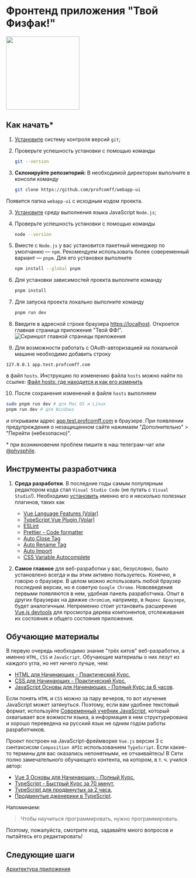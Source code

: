 # Фронтенд приложения "Твой Физфак!"

[<img src="https://cdn.profcomff.com/easycode/easycode.svg" width="200"></img>](https://easycode.profcomff.com/templates/docker-node/workspace?mode=manual&param.Repository+URL=https://github.com/profcomff/webapp-ui.git&param.Working+directory=webapp-ui)

## Как начать\*

1. [Установите](https://git-scm.com/book/ru/v2/Введение-Установка-Git) систему контроля версий `git`;
2. Проверьте успешность установки с помощью команды

   ```bash
   git --version
   ```

3. **Склонируйте репозиторий:**
   В необходимой директории выполните в консоли команду

   ```bash
   git clone https://github.com/profcomff/webapp-ui
   ```

Появится папка `webapp-ui` с исходным кодом проекта.

3. [Установите](https://nodejs.org/en/download) среду выполнения языка JavaScript `Node.js`;

4. Проверьте успешность установки с помощью команды

   ```bash
   node --version
   ```

5. Вместе с `Node.js` у вас установится пакетный менеджер по умолчанию — `npm`. Рекомендуем использовать более совеременный вариант — `pnpm`. Для его установки выполните

   ```bash
   npm install --global pnpm
   ```

6. Для установки зависимостей проекта выполните команду

   ```bash
   pnpm install
   ```

7. Для запуска проекта локально выполните команду

   ```bash
   pnpm run dev
   ```

8. Введите в адресной строке браузера [https://localhost](https://localhost). Откроется главная страница приложения "Твой ФФ!".
   <img src="timetable_init.jpg" alt="Скриншот главной страницы приложения" style="max-width: 700px">

9. Для возможности работать с OAuth-авторизацией на локальной машине необходимо добавить строку

```
127.0.0.1 app.test.profcomff.com
```

в файл `hosts`. Инструкцию по изменению файла `hosts` можно найти по ссылке: [Файл hosts: где находится и как его изменить](https://help.reg.ru/support/dns-servery-i-nastroyka-zony/rabota-s-dns-serverami/fayl-hosts-gde-nakhoditsya-i-kak-yego-izmenit)

10. После сохранения изменений в файле `hosts` выполняем

```bash
sudo pnpm run dev # для Mac OS и Linux
pnpm run dev # для Windows
```

и открываем адрес [app.test.profcomff.com](https://app.test.profcomff.com) в браузере. При появлении предупреждения о незащищенном сайте нажимаем "Дополнительно" > "Перейти (небезопасно)".

\* при возникновении проблем пишите в наш телеграм-чат или [@physphile](t.me/physphile).

## Инструменты разработчика

1. **Среда разработки**.
   В последние годы самым популярным редактором кода стал `Visual Studio Code` (не путать с `Visual Studio`!). Необходимо [установить](https://code.visualstudio.com/download) именно его и несколько полезных плагинов, таких как

   - [Vue Language Features (Volar)](https://marketplace.visualstudio.com/items?itemName=Vue.volar)
   - [TypeScript Vue Plugin (Volar)
     ](https://marketplace.visualstudio.com/items?itemName=Vue.vscode-typescript-vue-plugin)
   - [ESLint](https://marketplace.visualstudio.com/items?itemName=dbaeumer.vscode-eslint)
   - [Prettier - Code formatter](https://marketplace.visualstudio.com/items?itemName=esbenp.prettier-vscode)
   - [Auto Close Tag](https://marketplace.visualstudio.com/items?itemName=formulahendry.auto-close-tag)
   - [Auto Rename Tag](https://marketplace.visualstudio.com/items?itemName=formulahendry.auto-rename-tag)
   - [Auto Import](https://marketplace.visualstudio.com/items?itemName=steoates.autoimport)
   - [CSS Variable Autocomplete](https://marketplace.visualstudio.com/items?itemName=vunguyentuan.vscode-css-variables)

2. **Самое главное** для веб-разработки у вас, безусловно, было установлено всегда и вы этим активно пользуетесь. Конечно, я говорю о браузере. В целом можно использовать любой браузер последней версии, но я советую `Google Chrome`. Нововведения первыми появляются в нем, удобная панель разработчика. Опыт в других браузерах на движке `chromium`, например, в `Яндекс Браузере`, будет аналогичным. Непременно стоит установить расширение [Vue.js devtools](https://chrome.google.com/webstore/detail/vuejs-devtools/ljjemllljcmogpfapbkkighbhhppjdbg) для просмотра дерева компонентов, отслеживания их состояния и общего состояния приложения.

## Обучающие материалы

В первую очередь необходимо знание "трёх китов" веб-разработки, а именно `HTML`, `CSS` и `JavaScript`. Обучающие материалы о них лезут из каждого угла, но нет ничего лучше, чем:

- [HTML для Начинающих - Практический Курс](https://www.youtube.com/watch?v=DOEtVdkKwcU),
- [CSS для Начинающих - Практический Курс](https://www.youtube.com/watch?v=SpCUuyZZTp8),
- [JavaScript Основы для Начинающих - Полный Курс за 6 часов](https://www.youtube.com/watch?v=Bluxbh9CaQ0).

Если понять `HTML` и `CSS` можно за пару вечеров, то вот изучение JavaScript может затянуться. Поэтому, если вам удобнее текстовый формат, используйте [Современный учебник JavaScript](https://learn.javascript.ru/), который охватывает все вожмости языка, а информация в нем структурирована и хорошо переведена на русский язык не одним годом работы разработчиков.

Проект построен на JavaScript-фреймворке `Vue.js` версии 3 с синтаксисом `Composition API`с использованием `TypeScript`. Если какие-то термины для вас оказались непонятными, не отчаивайтесь! В Сети полно замечательного обучающего контента, на котором, в т. ч. учился автор:

- [Vue 3 Основы для Начинающих - Полный Курс](https://www.youtube.com/watch?v=p059z-0JTFg),
- [TypeScript - Быстрый Курс за 70 минут](https://www.youtube.com/watch?v=nyIpDs2DJ_c),
- [TypeScript для продвинутых за 2 часа](https://www.youtube.com/watch?v=7NU6K4170As),
- [Продвинутые дженерики в TypeScript](https://www.youtube.com/watch?v=YDTZpQrBXjc).

Напоминаем:

> Чтобы научиться программировать, нужно программировать.

Поэтому, пожалуйста, смотрите код, задавайте много вопросов и пытайтесь его редактировать!

## Следующие шаги

[Архитектура приложения](/src/README.md)
